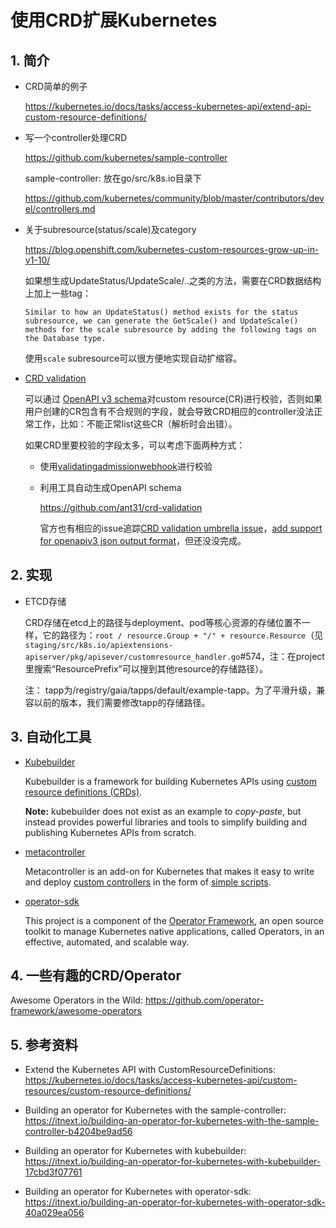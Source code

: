 # 使用CRD扩展Kubernetes

## 1. 简介

* CRD简单的例子

  https://kubernetes.io/docs/tasks/access-kubernetes-api/extend-api-custom-resource-definitions/

* 写一个controller处理CRD

  https://github.com/kubernetes/sample-controller

  sample-controller: 放在go/src/k8s.io目录下

  https://github.com/kubernetes/community/blob/master/contributors/devel/controllers.md

* 关于subresource(status/scale)及category

  https://blog.openshift.com/kubernetes-custom-resources-grow-up-in-v1-10/

  如果想生成UpdateStatus/UpdateScale/..之类的方法，需要在CRD数据结构上加上一些tag：

  ```
  Similar to how an UpdateStatus() method exists for the status subresource, we can generate the GetScale() and UpdateScale() methods for the scale subresource by adding the following tags on the Database type.
  ```

  使用`scale` subresource可以很方便地实现自动扩缩容。

* [CRD validation](https://kubernetes.io/docs/tasks/access-kubernetes-api/custom-resources/custom-resource-definitions/#validation)

  可以通过 [OpenAPI v3 schema](https://github.com/OAI/OpenAPI-Specification/blob/master/versions/3.0.0.md#schemaObject)对custom resource(CR)进行校验，否则如果用户创建的CR包含有不合规则的字段，就会导致CRD相应的controller没法正常工作，比如：不能正常list这些CR（解析时会出错）。

  如果CRD里要校验的字段太多，可以考虑下面两种方式：

  * 使用[validatingadmissionwebhook](https://kubernetes.io/docs/reference/access-authn-authz/admission-controllers/#validatingadmissionwebhook)进行校验

  * 利用工具自动生成OpenAPI schema

    https://github.com/ant31/crd-validation

    官方也有相应的issue追踪[CRD validation umbrella issue](https://github.com/kubernetes/kubernetes/issues/62323)，[add support for openapiv3 json output format](https://github.com/kubernetes/kube-openapi/pull/37)，但还没没完成。


## 2. 实现

- ETCD存储

  CRD存储在etcd上的路径与deployment、pod等核心资源的存储位置不一样，它的路径为：`root / resource.Group + "/" + resource.Resource`（见`staging/src/k8s.io/apiextensions-apiserver/pkg/apisever/customresource_handler.go`#574，注：在project里搜索“ResourcePrefix”可以搜到其他resource的存储路径）。

  注： tapp为/registry/gaia/tapps/default/example-tapp。为了平滑升级，兼容以前的版本，我们需要修改tapp的存储路径。

## 3. 自动化工具

* [Kubebuilder](https://github.com/kubernetes-sigs/kubebuilder)

  Kubebuilder is a framework for building Kubernetes APIs using [custom resource definitions (CRDs)](https://kubernetes.io/docs/tasks/access-kubernetes-api/extend-api-custom-resource-definitions).

  **Note:** kubebuilder does not exist as an example to *copy-paste*, but instead provides powerful libraries and tools to simplify building and publishing Kubernetes APIs from scratch.

* [metacontroller](https://github.com/GoogleCloudPlatform/metacontroller)

  Metacontroller is an add-on for Kubernetes that makes it easy to write and deploy [custom controllers](https://kubernetes.io/docs/concepts/api-extension/custom-resources/#custom-controllers) in the form of [simple scripts](https://metacontroller.app/).

* [operator-sdk](https://github.com/operator-framework/operator-sdk)

  This project is a component of the [Operator Framework](https://github.com/operator-framework), an open source toolkit to manage Kubernetes native applications, called Operators, in an effective, automated, and scalable way.

## 4. 一些有趣的CRD/Operator

Awesome Operators in the Wild: https://github.com/operator-framework/awesome-operators


## 5. 参考资料

* Extend the Kubernetes API with CustomResourceDefinitions: https://kubernetes.io/docs/tasks/access-kubernetes-api/custom-resources/custom-resource-definitions/

* Building an operator for Kubernetes with the sample-controller: https://itnext.io/building-an-operator-for-kubernetes-with-the-sample-controller-b4204be9ad56

* Building an operator for Kubernetes with kubebuilder: https://itnext.io/building-an-operator-for-kubernetes-with-kubebuilder-17cbd3f07761
* Building an operator for Kubernetes with operator-sdk: https://itnext.io/building-an-operator-for-kubernetes-with-operator-sdk-40a029ea056
